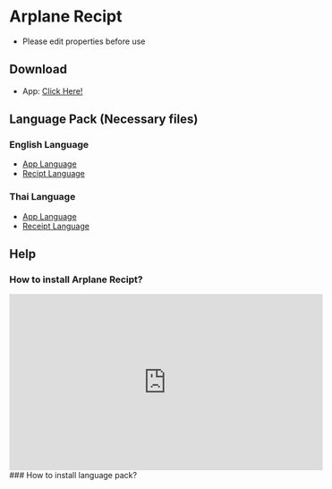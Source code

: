 # Arplane Recipt 
- Please edit properties before use
## Download 
- App: [Click Here!](https://chayapholsmile.github.io/arplane-recipt-app/thanksfordownload-app.html)
## Language Pack (Necessary files)
### English Language
- [App Language](https://chayapholsmile.github.io/arplane-recipt-app/thanksfordownload-en-us.html)
- [Recipt Language](https://chayapholsmile.github.io/arplane-recipt-app/thanksfordownload-b-en-us.html)
### Thai Language
- [App Language](https://chayapholsmile.github.io/arplane-recipt-app/thanksfordownload-th-th.html)
- [Receipt Language](https://chayapholsmile.github.io/arplane-recipt-app/thanksfordownload-b-th-th.html)
## Help
### How to install Arplane Recipt?
<iframe width="560" height="315" src="https://www.youtube-nocookie.com/embed/iNoIkoLDoak?si=vC4RNQ_OvKaeEFIf&amp;controls=0" title="YouTube video player" frameborder="0" allow="accelerometer; autoplay; clipboard-write; encrypted-media; gyroscope; picture-in-picture; web-share" referrerpolicy="strict-origin-when-cross-origin" allowfullscreen></iframe>
### How to install language pack?
